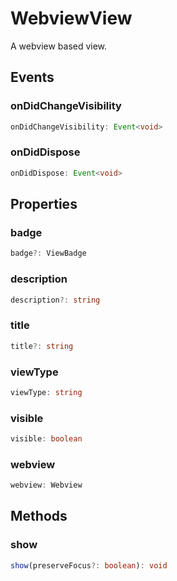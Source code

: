 # WebviewView

A webview based view.

## Events

### onDidChangeVisibility

```typescript
onDidChangeVisibility: Event<void>
```

### onDidDispose

```typescript
onDidDispose: Event<void>
```

## Properties

### badge

```typescript
badge?: ViewBadge
```

### description

```typescript
description?: string
```

### title

```typescript
title?: string
```

### viewType

```typescript
viewType: string
```

### visible

```typescript
visible: boolean
```

### webview

```typescript
webview: Webview
```

## Methods

### show

```typescript
show(preserveFocus?: boolean): void
```

[Event]: EventT.md
[Webview]: Webview.md
[ViewBadge]: ViewBadge.md
